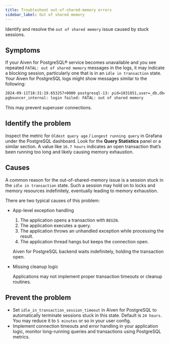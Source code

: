 ```yaml
---
title: Troubleshoot out-of-shared-memory errors
sidebar_label: Out of shared memory
---
```


Identify and resolve the `out of shared memory` issue caused by stuck sessions.

## Symptoms

If your Aiven for PostgreSQL® service becomes unavailable and you see repeated `FATAL: out
of shared memory` messages in the logs, it may indicate a blocking session, particularly
one that is in an `idle in transaction` state. Your Aiven for PostgreSQL logs might show
messages similar to the following:

```bash
2024-09-11T18:31:19.653257+0000 postgresql-13: pid=1031851,user=_db,db=_db FATAL: out of shared memory
pgbouncer_internal: login failed: FATAL: out of shared memory
```

This may prevent superuser connections.

## Identify the problem

Inspect the metric for `Oldest query age` / `Longest running query` in Grafana under the
PostgreSQL dashboard. Look for the **Query Statistics** panel or a similar section. A
value like `16.7 hours` indicates an open transaction that’s been running too long and
likely causing memory exhaustion.

## Causes

A common reason for the out-of-shared-memory issue is a session stuck in the `idle in
transaction` state. Such a session may hold on to locks and memory resources indefinitely,
eventually leading to memory exhaustion.

There are two typical causes of this problem:

- App-level exception handling

  1. The application opens a transaction with `BEGIN`.
  1. The application executes a query.
  1. The application throws an unhandled exception while processing the result.
  1. The application thread hangs but keeps the connection open.

  Aiven for PostgreSQL backend waits indefinitely, holding the transaction open.

- Missing cleanup logic

  Applications may not implement proper transaction timeouts or cleanup routines.

## Prevent the problem

- Set `idle_in_transaction_session_timeout` in Aiven for PostgreSQL to automatically
  terminate sessions stuck in this state. Default is `24 hours`. You may reduce it to
  `5 minutes` or so in your user config.
- Implement connection timeouts and error handling in your application logic, monitor
  long-running queries and transactions using PostgreSQL metrics.
